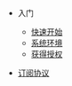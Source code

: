 <!-- docs/_sidebar.md -->
* 入门
  * [快速开始](/getstarted "快速开始")
  * [系统环境](/requires "环境需求")
  * [获得授权](/authorize "获得授权")

* [订阅协议](/agreement "订阅协议")